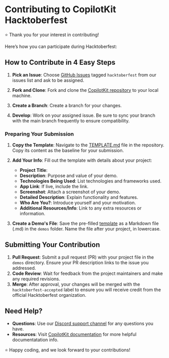 # Contributing to CopilotKit Hacktoberfest

⭐ Thank you for your interest in contributing!

Here’s how you can participate during Hacktoberfest:

## How to Contribute in 4 Easy Steps

1. **Pick an Issue**: Choose [GitHub Issues](https://github.com/CopilotKit/CopilotKit/issues) tagged `hacktoberfest` from our issues list and ask to be assigned.
2. **Fork and Clone**: Fork and clone the [CopilotKit repository](https://github.com/CopilotKit/CopilotKit) to your local machine.

3. **Create a Branch**: Create a branch for your changes.
4. **Develop**: Work on your assigned issue. Be sure to sync your branch with the main branch frequently to ensure compatibility.

### Preparing Your Submission

1. **Copy the Template**: Navigate to the [TEMPLATE.md](/.TEMPLATE.md) file in the repository. Copy its content as the baseline for your submission.
2. **Add Your Info**: Fill out the template with details about your project:

   - **Project Title**:
   - **Description**: Purpose and value of your demo.
   - **Technologies Being Used**: List technologies and frameworks used.
   - **App Link**: If live, include the link.
   - **Screenshot**: Attach a screenshot of your demo.
   - **Detailed Description**: Explain functionality and features.
   - **Who Are You?**: Introduce yourself and your motivation.
   - **Additional Resources/Info**: Link to any extra resources or information.

3. **Create a Demo's File**: Save the pre-filled [template](/.TEMPLATE.md) as a Markdown file (.md) in the `demos` folder. Name the file after your project, in lowercase.

## Submitting Your Contribution

1. **Pull Request**: Submit a pull request (PR) with your project file in the `demos` directory. Ensure your PR description links to the issue you addressed.
2. **Code Review**: Wait for feedback from the project maintainers and make any required revisions.
3. **Merge**: After approval, your changes will be merged with the `hacktoberfest-accepted` label to ensure you will receive credit from the official Hacktoberfest organization.

## Need Help?

- **Questions**: Use our [Discord support channel](https://discord.com/invite/6dffbvGU3D) for any questions you have.
- **Resources**: Visit [CopilotKit documentation](https://docs.copilotkit.ai/what-is-copilotkit) for more helpful documentatation info.

⭐ Happy coding, and we look forward to your contributions!
